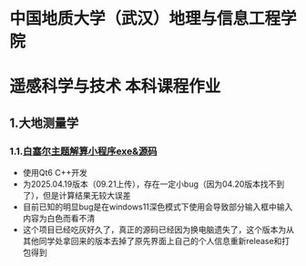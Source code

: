 # 中国地质大学（武汉）地理与信息工程学院
# 遥感科学与技术 本科课程作业
## 1.大地测量学
### 1.1.[白塞尔主题解算小程序exe&源码](https://github.com/Adhara666/CUG_RS_Undergraduate_Coursework/tree/main/Bessel)
  * 使用Qt6 C++开发
  * 为2025.04.19版本（09.21上传），存在一定小bug（因为04.20版本找不到了），但是计算结果无较大误差
  * 目前已知的明显bug是在windows11深色模式下使用会导致部分输入框中输入内容为白色而看不清
  * 这个项目已经吃灰好久了，真正的源码已经因为换电脑遗失了，这个版本为从其他同学处拿回来的版本去掉了原先界面上自己的个人信息重新release和打包得到
